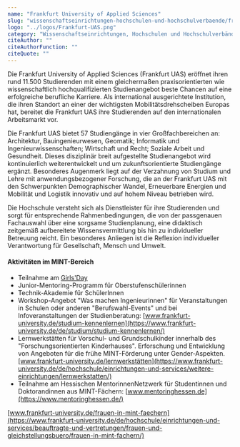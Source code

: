 ```yaml
---
name: "Frankfurt University of Applied Sciences"
slug: "wissenschaftseinrichtungen-hochschulen-und-hochschulverbaende/frankfurt-university-of-applied-sciences"
logo: "../logos/Frankfurt-UAS.png"
category: "Wissenschaftseinrichtungen, Hochschulen und Hochschulverbände"
citeAuthor: ""
citeAuthorFunction: ""
citeQuote: ""
---
```


Die Frankfurt University of Applied Sciences (Frankfurt UAS) eröffnet ihren rund 11.500 Studierenden mit einem gleichermaßen praxisorientierten wie wissenschaftlich hochqualifizierten Studienangebot beste Chancen auf eine erfolgreiche berufliche Karriere. Als international ausgerichtete Institution, die ihren Standort an einer der wichtigsten Mobilitätsdrehscheiben Europas hat, bereitet die Frankfurt UAS ihre Studierenden auf den internationalen Arbeitsmarkt vor.

Die Frankfurt UAS bietet 57 Studiengänge in vier Großfachbereichen an: Architektur, Bauingenieurwesen, Geomatik; Informatik und Ingenieurwissenschaften; Wirtschaft und Recht; Soziale Arbeit und Gesundheit. Dieses disziplinär breit aufgestellte Studienangebot wird kontinuierlich weiterentwickelt und um zukunftsorientierte Studiengänge ergänzt. Besonderes Augenmerk liegt auf der Verzahnung von Studium und Lehre mit anwendungsbezogener Forschung, die an der Frankfurt UAS mit den Schwerpunkten Demographischer Wandel, Erneuerbare Energien und Mobilität und Logistik innovativ und auf hohem Niveau betrieben wird.

Die Hochschule versteht sich als Dienstleister für ihre Studierenden und sorgt für entsprechende Rahmenbedingungen, die von der passgenauen Fachauswahl über eine sorgsame Studienplanung, eine didaktisch zeitgemäß aufbereitete Wissensvermittlung bis hin zu individueller Betreuung reicht. Ein besonderes Anliegen ist die Reflexion individueller Verantwortung für Gesellschaft, Mensch und Umwelt.

#### Aktivitäten im MINT-Bereich

- Teilnahme am [Girls'Day](https://www.girls-day.de/)
- Junior-Mentoring-Programm für Oberstufenschülerinnen
- Technik-Akademie für SchülerInnen
- Workshop-Angebot "Was machen Ingenieurinnen" für Veranstaltungen in Schulen oder anderen "Berufswahl-Events" und bei Infoveranstaltungen der Studienberatung: [www.frankfurt-university.de/studium-kennenlernen](https://www.frankfurt-university.de/de/studium/studium-kennenlernen/)
- Lernwerkstätten für Vorschul- und Grundschulkinder innerhalb des "Forschungsorientierten Kinderhauses". Erforschung und Entwicklung von Angeboten für die frühe MINT-Förderung unter Gender-Aspekten. [www.frankfurt-university.de/lernwerkstätten](https://www.frankfurt-university.de/de/hochschule/einrichtungen-und-services/weitere-einrichtungen/lernwerkstatten/)
- Teilnahme am Hessischen MentorinnenNetzwerk für Studentinnen und Doktorandinnen aus MINT-Fächern: [www.mentoringhessen.de](https://www.mentoringhessen.de/)

[www.frankfurt-university.de/frauen-in-mint-faechern](https://www.frankfurt-university.de/de/hochschule/einrichtungen-und-services/beauftragte-und-vertretungen/frauen-und-gleichstellungsbuero/frauen-in-mint-fachern/)

